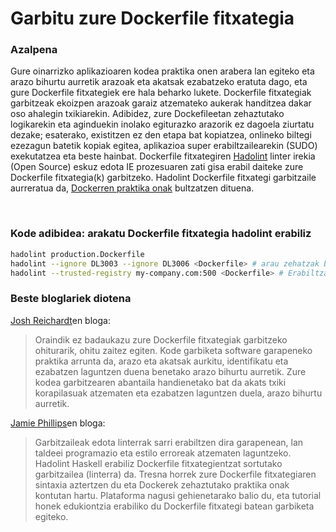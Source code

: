 # Garbitu zure Dockerfile fitxategia

### Azalpena

Gure oinarrizko aplikazioaren kodea praktika onen arabera lan egiteko eta arazo bihurtu aurretik arazoak eta akatsak ezabatzeko eratuta dago, eta gure Dockerfile fitxategiek ere hala beharko lukete. Dockerfile fitxategiak garbitzeak ekoizpen arazoak garaiz atzemateko aukerak handitzea dakar oso ahalegin txikiarekin. Adibidez, zure Dockefileetan zehaztutako logikarekin eta aginduekin inolako egiturazko arazorik ez dagoela ziurtatu dezake; esaterako, existitzen ez den etapa bat kopiatzea, onlineko biltegi ezezagun batetik kopiak egitea, aplikazioa super erabiltzailearekin (SUDO) exekutatzea eta beste hainbat. Dockerfile fitxategiren [Hadolint](https://github.com/hadolint/hadolint) linter irekia (Open Source) eskuz edota IE prozesuaren zati gisa erabil daiteke zure Dockerfile fitxategia(k) garbitzeko. Hadolint Dockerfile fitxategi garbitzaile aurreratua da, [Dockerren praktika onak](https://docs.docker.com/develop/develop-images/dockerfile_best-practices/) bultzatzen dituena.

<br/>

### Kode adibidea: arakatu Dockerfile fitxategia hadolint erabiliz

```bash
hadolint production.Dockerfile
hadolint --ignore DL3003 --ignore DL3006 <Dockerfile> # arau zehatzak burutu
hadolint --trusted-registry my-company.com:500 <Dockerfile> # Erabiltzailea jakinarazi irudi fidaezinak erabiltzeagatik
```

### Beste bloglariek diotena

[Josh Reichardt](https://thepracticalsysadmin.com/lint-your-dockerfiles-with-hadolint/)en bloga:

> Oraindik ez badaukazu zure Dockerfile fitxategiak garbitzeko ohiturarik, ohitu zaitez egiten. Kode garbiketa software garapeneko praktika arrunta da, arazo eta akatsak aurkitu, identifikatu eta ezabatzen laguntzen duena benetako arazo bihurtu aurretik. Zure kodea garbitzearen abantaila handienetako bat da akats txiki korapilasuak atzematen eta ezabatzen laguntzen duela, arazo bihurtu aurretik.

[Jamie Phillips](https://www.phillipsj.net/posts/hadolint-linting-your-dockerfile/)en bloga:

> Garbitzaileak edota linterrak sarri erabiltzen dira garapenean, lan taldeei programazio eta estilo erroreak atzematen laguntzeko. Hadolint Haskell erabiliz Dockerfile fitxategientzat sortutako garbitzailea (linterra) da. Tresna horrek zure Dockerfile fitxategiaren sintaxia aztertzen du eta Dockerek zehaztutako praktika onak kontutan hartu. Plataforma nagusi gehienetarako balio du, eta tutorial honek edukiontzia erabiliko du Dockerfile fitxategi batean garbiketa egiteko.
> <br/>
